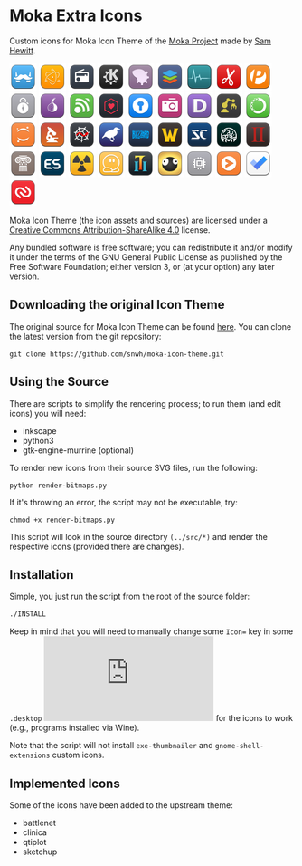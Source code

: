 # Moka Extra Icons

Custom icons for Moka Icon Theme of the [Moka Project](https://snwh.org/moka) made by [Sam Hewitt](http://snwh.org/).

![](Moka/48x48/apps/franz.png)           <!-- General -->
![](Moka/48x48/apps/gpmdp.png)
![](Moka/48x48/apps/gradio.png)
![](Moka/48x48/apps/kdeconnect.png)
![](Moka/48x48/apps/fma-config-tool.png)
![](Moka/48x48/apps/onlyoffice.png)
![](Moka/48x48/apps/org.gnome.Usage.png)
![](Moka/48x48/apps/pdfeditor.png)
![](Moka/48x48/apps/peek.png)
![](Moka/48x48/apps/sysprof.png)
![](Moka/48x48/apps/tor-browser.png)
![](Moka/48x48/apps/urserver.png)
![](Moka/48x48/apps/webtorrent-desktop.png)
![](Moka/48x48/apps/enpass.png)          <!-- Changed -->
![](Moka/48x48/apps/org.gnome.Cheese.png)
![](Moka/48x48/apps/devdocs-desktop.png) <!-- Science/Programming -->
![](Moka/48x48/apps/org.gnome.Builder.png)
![](Moka/48x48/apps/anaconda.png)
![](Moka/48x48/apps/jupyter.png)
![](Moka/48x48/apps/microscope.png)
![](Moka/48x48/apps/spyder.png)
![](Moka/48x48/apps/weka.png)
![](Moka/48x48/apps/blizzard.png)        <!-- Games -->
![](Moka/48x48/apps/war3.png)
![](Moka/48x48/apps/starcraft.png)
![](Moka/48x48/apps/am2r.png)
![](Moka/48x48/apps/aoe2-hd.png)
![](Moka/48x48/apps/civ4.png)
![](Moka/48x48/apps/emulationstation.png)
![](Moka/48x48/apps/steam-worms-reloaded.png)
![](Moka/48x48/apps/teeworlds.png)
![](Moka/48x48/apps/torchlight2.png)
![](Moka/48x48/apps/world-of-goo.png)
![](Moka/48x48/apps/GameConqueror.png) ![](Moka/48x48/web/chrome-cnciopoikihiagdjbjpnocolokfelagl-Default.png) <!-- Chrome Icons -->
![](Moka/48x48/web/chrome-fnboaehgffehgoackjenbjcgcjeflddp-Default.png)
![](Moka/48x48/web/chrome-gaedmjdfmmahhbjefcbgaolhhanlaolb-Default.png)

Moka Icon Theme (the icon assets and sources) are licensed under a [Creative Commons Attribution-ShareAlike 4.0](http://creativecommons.org/licenses/by-sa/4.0/legalcode) license.

Any bundled software is free software; you can redistribute it and/or modify it under the terms of the GNU General Public License as published by the Free Software Foundation; either version 3, or (at your option) any later version.

## Downloading the original Icon Theme

The original source for Moka Icon Theme can be found [here](https://github.com/snwh/moka-icon-theme). You can clone the latest version from the git repository:

	git clone https://github.com/snwh/moka-icon-theme.git

## Using the Source

There are scripts to simplify the rendering process; to run them (and edit icons) you will need:

 * inkscape
 * python3
 * gtk-engine-murrine (optional)

To render new icons from their source SVG files, run the following:

	python render-bitmaps.py

If it's throwing an error, the script may not be executable, try:

	chmod +x render-bitmaps.py

This script will look in the source directory `(../src/*)` and render the respective icons (provided there are changes).

## Installation

Simple, you just run the script from the root of the source folder:
```bash
./INSTALL
```
Keep in mind that you will need to manually change some `Icon=` key in some `.desktop` ![files](https://standards.freedesktop.org/desktop-entry-spec/latest/ar01s05.html) for the icons to work (e.g., programs installed via Wine).

Note that the script will not install `exe-thumbnailer` and `gnome-shell-extensions` custom icons.

## Implemented Icons

Some of the icons have been added to the upstream theme:

 * battlenet
 * clinica
 * qtiplot
 * sketchup
